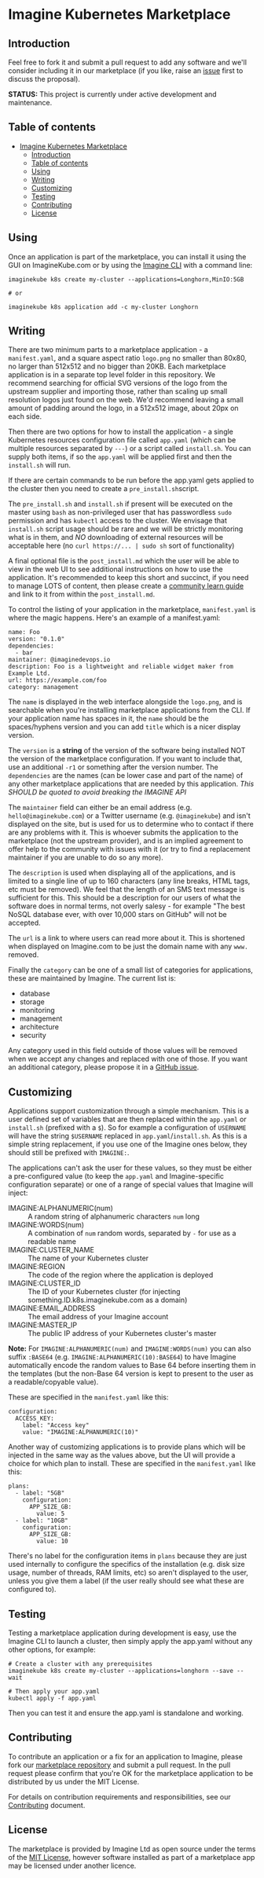 # Imagine Kubernetes Marketplace



## Introduction

Feel free to fork it and submit a pull request to add any software and we'll consider including it in our marketplace (if you like, raise an [issue](https://github.com/imaginekube/kubernetes-marketplace/issues) first to discuss the proposal).

**STATUS:** This project is currently under active development and maintenance.

## Table of contents

- [Imagine Kubernetes Marketplace](#imagine-kubernetes-marketplace)
  - [Introduction](#introduction)
  - [Table of contents](#table-of-contents)
  - [Using](#using)
  - [Writing](#writing)
  - [Customizing](#customizing)
  - [Testing](#testing)
  - [Contributing](#contributing)
  - [License](#license)

## Using

Once an application is part of the marketplace, you can install it using the GUI on ImagineKube.com or by using the [Imagine CLI](https://github.com/imaginekube/cli) with a command line:

```console
imaginekube k8s create my-cluster --applications=Longhorn,MinIO:5GB

# or

imaginekube k8s application add -c my-cluster Longhorn
```

## Writing

There are two minimum parts to a marketplace application - a `manifest.yaml`, and a square aspect ratio `logo.png` no smaller than 80x80, no larger than 512x512 and no bigger than 20KB. Each marketplace application is in a separate top level folder in this repository. We recommend searching for official SVG versions of the logo from the upstream supplier and importing those, rather than scaling up small resolution logos just found on the web. We'd recommend leaving a small amount of padding around the logo, in a 512x512 image, about 20px on each side.

Then there are two options for how to install the application - a single Kubernetes resources configuration file called `app.yaml` (which can be multiple resources separated by `---`) or a script called `install.sh`. You can supply both items, if so the `app.yaml` will be applied first and then the `install.sh` will run.

If there are certain commands to be run before the app.yaml gets applied to the cluster then you need to create a `pre_install.sh`script.

The `pre_install.sh` and `install.sh` if present will be executed on the master using `bash` as non-privileged user that has passwordless `sudo` permission and has `kubectl` access to the cluster. We envisage that `install.sh` script usage should be rare and we will be strictly monitoring what is in them, and _NO_ downloading of external resources will be acceptable here (no `curl https://... | sudo sh` sort of functionality)

A final optional file is the `post_install.md` which the user will be able to view in the web UI to see additional instructions on how to use the application. It's recommended to keep this short and succinct, if you need to manage LOTS of content, then please create a [community learn guide](https://www.imaginekube.com/learn/creating-a-learn-guide) and link to it from within the `post_install.md`.

To control the listing of your application in the marketplace, `manifest.yaml` is where the magic happens. Here's an example of a manifest.yaml:

```
name: Foo
version: "0.1.0"
dependencies:
  - bar
maintainer: @imaginedevops.io
description: Foo is a lightweight and reliable widget maker from Example Ltd.
url: https://example.com/foo
category: management
```

The `name` is displayed in the web interface alongside the `logo.png`, and is searchable when you're installing marketplace applications from the CLI. If your application name has spaces in it, the `name` should be the spaces/hyphens version and you can add `title` which is a nicer display version.

The `version` is a **string** of the version of the software being installed NOT the version of the marketplace configuration. If you want to include that, use an additional `-r1` or something after the version number. The `dependencies` are the names (can be lower case and part of the name) of any other marketplace applications that are needed by this application. *This SHOULD be quoted to avoid breaking the IMAGINE API*

The `maintainer` field can either be an email address (e.g. `hello@imaginekube.com`) or a Twitter username (e.g. `@imaginekube`) and isn't displayed on the site, but is used for us to determine who to contact if there are any problems with it. This is whoever submits the application to the marketplace (not the upstream provider), and is an implied agreement to offer help to the community with issues with it (or try to find a replacement maintainer if you are unable to do so any more).

The `description` is used when displaying all of the applications, and is limited to a single line of up to 160 characters (any line breaks, HTML tags, etc must be removed). We feel that the length of an SMS text message is sufficient for this. This should be a description for our users of what the software does in normal terms, not overly salesy - for example "The best NoSQL database ever, with over 10,000 stars on GitHub" will not be accepted.

The `url` is a link to where users can read more about it. This is shortened when displayed on Imagine.com to be just the domain name with any `www.` removed.

Finally the `category` can be one of a small list of categories for applications, these are maintained by Imagine. The current list is:

- database
- storage
- monitoring
- management
- architecture
- security

Any category used in this field outside of those values will be removed when we accept any changes and replaced with one of those. If you want an additional category, please propose it in a [GitHub issue](https://github.com/imaginekube/kubernetes-marketplace/issues).

## Customizing

Applications support customization through a simple mechanism. This is a user defined set of variables that are then replaced within the `app.yaml` or  `install.sh` (prefixed with a `$`). So for example a configuration of `USERNAME` will have the string `$USERNAME` replaced in `app.yaml`/`install.sh`. As this is a simple string replacement, if you use one of the Imagine ones below, they should still be prefixed with `IMAGINE:`.

The applications can't ask the user for these values, so they must be either a pre-configured value (to keep the `app.yaml` and Imagine-specific configuration separate) or one of a range of special values that Imagine will inject:

<dl>
  <dt>IMAGINE:ALPHANUMERIC(num)</dt>
  <dd>A random string of alphanumeric characters <code>num</code> long</dd>
  <dt>IMAGINE:WORDS(num)</dt>
  <dd>A combination of <code>num</code> random words, separated by <code>-</code> for use as a readable name</dd>
  <dt>IMAGINE:CLUSTER_NAME</dt>
  <dd>The name of your Kubernetes cluster</dd>
  <dt>IMAGINE:REGION</dt>
  <dd>The code of the region where the application is deployed</dd>
  <dt>IMAGINE:CLUSTER_ID</dt>
  <dd>The ID of your Kubernetes cluster (for injecting something.ID.k8s.imaginekube.com as a domain)</dd>
  <dt>IMAGINE:EMAIL_ADDRESS</dt>
  <dd>The email address of your Imagine account</dd>
  <dt>IMAGINE:MASTER_IP</dt>
  <dd>The public IP address of your Kubernetes cluster's master</dd>
</dl>

**Note:** For `IMAGINE:ALPHANUMERIC(num)` and `IMAGINE:WORDS(num)` you can also suffix `:BASE64` (e.g. `IMAGINE:ALPHANUMERIC(10):BASE64`) to have Imagine automatically encode the random values to Base 64 before inserting them in the templates (but the non-Base 64 version is kept to present to the user as a readable/copyable value).

These are specified in the `manifest.yaml` like this:

```
configuration:
  ACCESS_KEY:
    label: "Access key"
    value: "IMAGINE:ALPHANUMERIC(10)"
```

Another way of customizing applications is to provide plans which will be injected in the same way as the values above, but the UI will provide a choice for which plan to install. These are specified in the `manifest.yaml` like this:

```
plans:
  - label: "5GB"
    configuration:
      APP_SIZE_GB:
        value: 5
  - label: "10GB"
    configuration:
      APP_SIZE_GB:
        value: 10
```

There's no label for the configuration items in `plans` because they are just used internally to configure the specifics of the installation (e.g. disk size usage, number of threads, RAM limits, etc) so aren't displayed to the user, unless you give them a label (if the user really should see what these are configured to).

## Testing

Testing a marketplace application during development is easy, use the Imagine CLI to launch a cluster, then simply apply the app.yaml without any other options, for example:

```
# Create a cluster with any prerequisites
imaginekube k8s create my-cluster --applications=longhorn --save --wait

# Then apply your app.yaml
kubectl apply -f app.yaml
```

Then you can test it and ensure the app.yaml is standalone and working.

## Contributing

To contribute an application or a fix for an application to Imagine, please fork our [marketplace repository](https://github.com/imaginekube/imaginekube-marketplace) and submit a pull request. In the pull request please confirm that you're OK for the marketplace application to be distributed by us under the MIT License.

For details on contribution requirements and responsibilities, see our [Contributing](CONTRIBUTING.md) document.


## License

The marketplace is provided by Imagine Ltd as open source under the terms of the [MIT License](https://opensource.org/licenses/MIT), however software installed as part of a marketplace app may be licensed under another licence.
